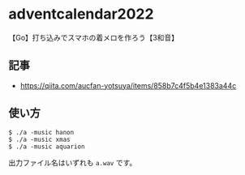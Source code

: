 # adventcalendar2022
【Go】打ち込みでスマホの着メロを作ろう【3和音】

## 記事
- https://qiita.com/aucfan-yotsuya/items/858b7c4f5b4e1383a44c

## 使い方

```
$ ./a -music hanon
$ ./a -music xmas
$ ./a -music aquarion
```

出力ファイル名はいずれも `a.wav` です。
